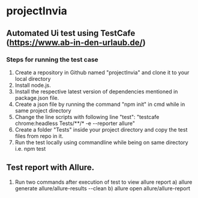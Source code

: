 # projectInvia
## Automated Ui test using TestCafe (https://www.ab-in-den-urlaub.de/)
 
### Steps for running the test case 
1. Create a repository in Github named "projectInvia" and clone it to your local directory
2. Install node.js.
3. Install the respective latest version of dependencies mentioned in package.json file.
4. Create a json file by running the command "npm init" in cmd while in same project directory
5. Change the line scripts with following line "test": "testcafe chrome:headless Tests/**/* -e --reporter allure" 
6. Create a folder "Tests" inside your project directory and copy the test files from repo in it.
7. Run the test locally using commandline while being on same directory i.e. npm test

## Test report with Allure.
1. Run two commands after execution of test to view allure report
 a) allure generate allure/allure-results --clean 
 b) allure open allure/allure-report
